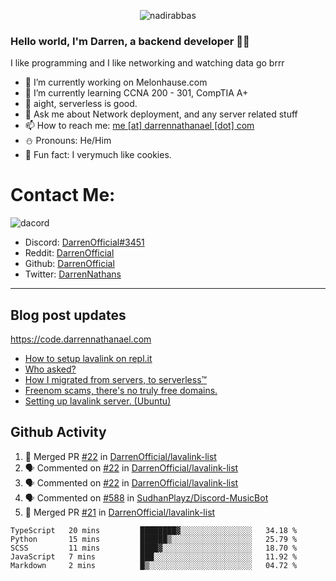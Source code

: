 <p align="center"> <img src="https://komarev.com/ghpvc/?username=DarrenOfficial&label=Profile%20views&color=0e75b6&style=flat" alt="nadirabbas" /> </p>

### Hello world, I'm Darren, a backend developer 👨‍💻
I like programming and I like networking and watching data go brrr



- 🔭 I’m currently working on Melonhause.com 
- 🌴 I’m currently learning CCNA 200 - 301, CompTIA A+ 
- 🚀 aight, serverless is good.
- 💬 Ask me about Network deployment, and any server related stuff 
- 📫 How to reach me: [me [at] darrennathanael [dot] com](mailto:me@darrennathanael.com) 
- ⛄️ Pronouns: He/Him 
- 🍪 Fun fact: I verymuch like cookies. 


# Contact Me:

![dacord](https://discord.c99.nl/widget/theme-4/508296903960821771.png)

- Discord: [DarrenOfficial#3451](https://discord.com/users/508296903960821771)
- Reddit: [DarrenOfficial](https://reddit.com/u/DarrenOfficiallol)
- Github: [DarrenOfficial](https://github.com/DarrenOfficial)
- Twitter: [DarrenNathans](https://twitter.com/DarrenNathans)


---
## Blog post updates
https://code.darrennathanael.com
<!-- BLOG-POST-LIST:START -->
- [How to setup lavalink on repl.it](https://code.darrennathanael.com/how-to-setup-lavalink-on-replit)
- [Who asked?](https://code.darrennathanael.com/who-asked)
- [How I migrated from servers, to serverless™](https://code.darrennathanael.com/how-i-migrated-from-servers-to-serverlesstm)
- [Freenom scams, there&#39;s no truly free domains.](https://code.darrennathanael.com/freenom-scams-theres-no-truly-free-domains)
- [Setting up lavalink server. &lpar;Ubuntu&rpar;](https://code.darrennathanael.com/setting-up-lavalink-server-ubuntu)
<!-- BLOG-POST-LIST:END -->


## Github Activity
<!--START_SECTION:activity-->
1. 🎉 Merged PR [#22](https://github.com/DarrenOfficial/lavalink-list/pull/22) in [DarrenOfficial/lavalink-list](https://github.com/DarrenOfficial/lavalink-list)
2. 🗣 Commented on [#22](https://github.com/DarrenOfficial/lavalink-list/issues/22) in [DarrenOfficial/lavalink-list](https://github.com/DarrenOfficial/lavalink-list)
3. 🗣 Commented on [#22](https://github.com/DarrenOfficial/lavalink-list/issues/22) in [DarrenOfficial/lavalink-list](https://github.com/DarrenOfficial/lavalink-list)
4. 🗣 Commented on [#588](https://github.com/SudhanPlayz/Discord-MusicBot/issues/588) in [SudhanPlayz/Discord-MusicBot](https://github.com/SudhanPlayz/Discord-MusicBot)
5. 🎉 Merged PR [#21](https://github.com/DarrenOfficial/lavalink-list/pull/21) in [DarrenOfficial/lavalink-list](https://github.com/DarrenOfficial/lavalink-list)
<!--END_SECTION:activity-->


<!--START_SECTION:waka-->
```text
TypeScript   20 mins         ████████▓░░░░░░░░░░░░░░░░   34.18 % 
Python       15 mins         ██████▒░░░░░░░░░░░░░░░░░░   25.79 % 
SCSS         11 mins         ████▓░░░░░░░░░░░░░░░░░░░░   18.70 % 
JavaScript   7 mins          ███░░░░░░░░░░░░░░░░░░░░░░   11.92 % 
Markdown     2 mins          █▒░░░░░░░░░░░░░░░░░░░░░░░   04.72 % 
```
<!--END_SECTION:waka-->
